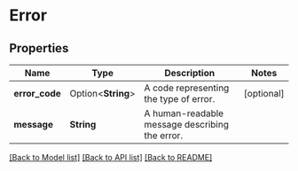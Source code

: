 # Error

## Properties

Name | Type | Description | Notes
------------ | ------------- | ------------- | -------------
**error_code** | Option<**String**> | A code representing the type of error. | [optional]
**message** | **String** | A human-readable message describing the error. | 

[[Back to Model list]](../README.md#documentation-for-models) [[Back to API list]](../README.md#documentation-for-api-endpoints) [[Back to README]](../README.md)


